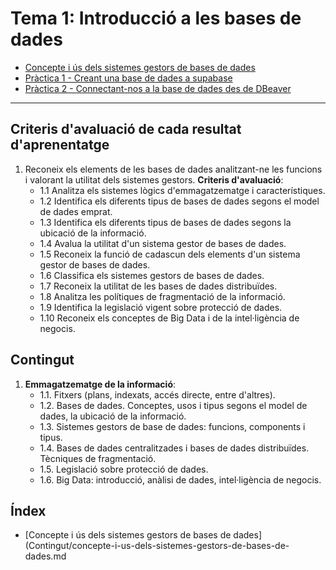 Tema 1: Introducció a les bases de dades
===========================


* [Concepte i ús dels sistemes gestors de bases de dades](Contingut/concepte-i-us-dels-sistemes-gestors-de-bases-de-dades.md)
* [Pràctica 1 - Creant una base de dades a supabase](Contingut/creant-una-base-de-dades-a-supabase.md)
* [Pràctica 2 - Connectant-nos a la base de dades des de DBeaver](Contingut/connectant-nos-a-la-base-de-dades-des-de-dbeaver.md)

----------------------

## Criteris d'avaluació de cada resultat d'aprenentatge

1. Reconeix els elements de les bases de dades analitzant-ne les funcions i valorant la utilitat dels sistemes gestors.
   **Criteris d'avaluació**:
   * 1.1 Analitza els sistemes lògics d'emmagatzematge i característiques.
   * 1.2 Identifica els diferents tipus de bases de dades segons el model de dades emprat.
   * 1.3 Identifica els diferents tipus de bases de dades segons la ubicació de la informació.
   * 1.4 Avalua la utilitat d'un sistema gestor de bases de dades.
   * 1.5 Reconeix la funció de cadascun dels elements d'un sistema gestor de bases de dades.
   * 1.6 Classifica els sistemes gestors de bases de dades.
   * 1.7 Reconeix la utilitat de les bases de dades distribuïdes.
   * 1.8 Analitza les polítiques de fragmentació de la informació.
   * 1.9 Identifica la legislació vigent sobre protecció de dades.
   * 1.10 Reconeix els conceptes de Big Data i de la intel·ligència de negocis.


## Contingut

1. **Emmagatzematge de la informació**:
   * 1.1. Fitxers (plans, indexats, accés directe, entre d'altres).
   * 1.2. Bases de dades. Conceptes, usos i tipus segons el model de dades, la ubicació de la informació.
   * 1.3. Sistemes gestors de base de dades: funcions, components i tipus.
   * 1.4. Bases de dades centralitzades i bases de dades distribuïdes. Tècniques de fragmentació.
   * 1.5. Legislació sobre protecció de dades.
   * 1.6. Big Data: introducció, anàlisi de dades, intel·ligència de negocis.
  
## Índex

* [Concepte i ús dels sistemes gestors de bases de dades](Contingut/concepte-i-us-dels-sistemes-gestors-de-bases-de-dades.md